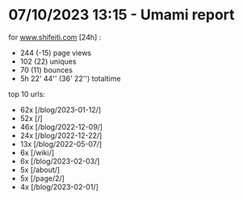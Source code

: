 # 07/10/2023 13:15 - Umami report
for www.shifeiti.com [24h] :

 - 244 (-15) page views
 - 102 (22) uniques
 - 70 (11) bounces
 - 5h 22' 44'' (36' 22'') totaltime


top 10 urls:
 - 62x [/blog/2023-01-12/]
 - 52x [/]
 - 46x [/blog/2022-12-09/]
 - 24x [/blog/2022-12-22/]
 - 13x [/blog/2022-05-07/]
 - 6x [/wiki/]
 - 6x [/blog/2023-02-03/]
 - 5x [/about/]
 - 5x [/page/2/]
 - 4x [/blog/2023-02-01/]


